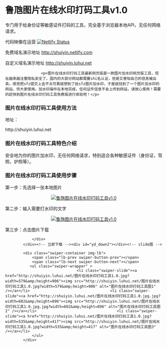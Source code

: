# 鲁虺图片在线水印打码工具v1.0

专门用于给身份证等敏感证件打码的工具，完全基于浏览器本地API，无任何网络请求。

代码映像在运营
[![Netlify Status](https://api.netlify.com/api/v1/badges/d6404890-de48-4d04-bb3c-674677490ce9/deploy-status)](https://app.netlify.com/sites/shuiyin/deploys)


免费域名演示地址
http://shuiyin.netlify.com


自定义域名演示地址
http://shuiyin.luhui.net


                    <p>图片在线水印打码工具最新网页版是一款图片加水印网页版工具，现在越来越注重隐私安全了，国内的大部分网站都需要shi名认证，但是又害怕自己的信息被出卖。感觉把sfz提交上去不太可靠就想到了给sfz图片加水印，于是就找到了一个图片加水印的网站，供大家使用。加水印操作在本地完成，任何证件信息不会上传到网站，请放心使用！需要的赶快到图片在线水印打码工具免费版进行体验吧！</p>

<h3>图片在线水印打码工具使用方法</h3>

<p>地址：</p>

<p>http://shuiyin.luhui.net</p>

<h3>图片在线水印打码工具特色介绍</h3>

<p>安全地为你的图片加水印，无任何网络请求，特别适合各种敏感证件（身份证，驾照，护照等）。</p>

<h3>图片在线水印打码工具使用步骤</h3>

<p>第一步：先选择一张本地图片</p>

<p style="text-align: center;"><a href="http://shuiyin.luhui.net/图片在线水印打码工具1.0.jpg?width=602&amp;height=896" target="_blank"><img alt="鲁虺图片在线水印打码工具v1.0" src="http://shuiyin.luhui.net/图片在线水印打码工具1.0.jpg?width=602&amp;height=896" /></a></p>

<p>第二步：输入需要打水印的文字</p>

<p style="text-align: center;"><a href="http://shuiyin.luhui.net/图片在线水印打码工具1.0.jpg?width=579&amp;height=906" target="_blank"><img alt="鲁虺图片在线水印打码工具v1.0" src="http://shuiyin.luhui.net/图片在线水印打码工具1.0.jpg?width=579&amp;height=906" /></a></p>

<p>第三步：点击图片下载</p>

                    
                </div>
            </div><!-- 立即下载 --><div id="yd_down2"></div><!-- slide图 -->

            <div class="swiper-container img-lb">
                <span class="lb-prev swiper-button-prev"></span>
                <span class="lb-next swiper-button-next"></span>
               <ul class="swiper-wrapper" >
                                    <li class="swiper-slide"><a href="http://shuiyin.luhui.net/图片在线水印打码工具1.0.jpg?width=579&amp;height=906"><img src="http://shuiyin.luhui.net/图片在线水印打码工具1.0.jpg?width=579&amp;height=906" alt="图片在线水印打码工具图1" /></a></li>                                    <li class="swiper-slide"><a href="http://shuiyin.luhui.net/图片在线水印打码工具1.0.jpg.jpg?width=602&amp;height=896"><img src="http://shuiyin.luhui.net/图片在线水印打码工具1.0.jpg.jpg?width=602&amp;height=896" alt="图片在线水印打码工具图2" /></a></li>                                    <li class="swiper-slide"><a href="http://shuiyin.luhui.net/图片在线水印打码工具1.0.jpg?width=535&amp;height=417"><img src="http://shuiyin.luhui.net/图片在线水印打码工具1.0.jpg?width=535&amp;height=417" alt="图片在线水印打码工具图3" /></a></li>
                </ul>
            </div>
